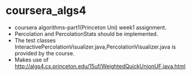 # coursera_algs4
  - coursera algorithms-part1(Princeton Uni) week1 assignment.
  - Percolation and PercolationStats should be implemented.
  - The test classes InteractivePercolationVisualizer.java,PercolationVisualizer.java is provided by the course.
  - Makes use of http://algs4.cs.princeton.edu/15uf/WeightedQuickUnionUF.java.html
